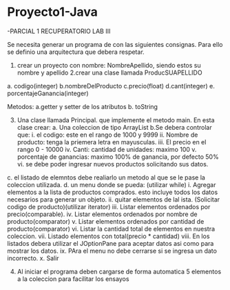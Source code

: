 # Proyecto1-Java

-PARCIAL 1 RECUPERATORIO LAB III

Se necesita generar un programa de con las siguientes consignas. Para ello se definio una arquitectura que debera respetar.
1. crear un proyecto con nombre: NombreApellido, siendo estos su nombre y apellido
2.crear una clase llamada ProducSUAPELLIDO

a. codigo(integer)
b.nombreDelProducto
c.precio(float)
d.cant(integer)
e. porcentajeGanancia(integer)

Metodos:
a.getter y setter de los atributos
b. toString

3. Una clase llamada Principal. que implemente el metodo main. En esta clase crear:
a. Una coleccion de tipo ArrayList
b.Se debera controlar que:
i. el codigo: este en el rango de 1000 y 9999
ii. Nombre de producto: tenga la priemera letra en mayusculas.
iii. El precio en el rango 0 - 10000
iv. Canti: cantidad de unidades: maximo 100
v. porcentaje de ganancias: maximo 100% de ganancia, por defecto 50%
vi. se debe poder ingresar nuevos productos solicitando sus datos.

c. el listado de elemntos debe realiarlo un metodo al que se le pase la coleccion utilizada.
d. un menu donde se pueda: (utilizar while)
i. Agregar elementos a la lista de productos comprados. esto incluye todos los datos necesarios para generar un objeto.
ii. quitar elementos de lal ista. (Solicitar codigo de producto)(utilizar iterator)
iii. Listar elementos ordenados por precio(comparable).
iv. Listar elementos ordenados por nombre de producto(comparator)
v. Listar elementos ordenados por cantidad de producto(comparator)
vi. Listar la cantidad total de elementos en nuestra coleccion.
vii. Listado elementos con total(precio * cantidad)
viii. En los listados debera utilizar el JOptionPane para aceptar datos asi como para mostrar los datos.
ix. PAra el menu no debe cerrarse si se ingresa un dato incorrecto.
x. Salir

4. Al iniciar el programa deben cargarse de forma automatica 5 elementos a la coleccion para facilitar los ensayos
